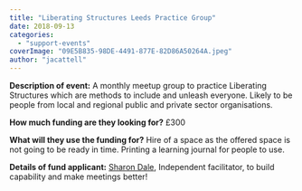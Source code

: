 ```yaml
---
title: "Liberating Structures Leeds Practice Group"
date: 2018-09-13
categories: 
  - "support-events"
coverImage: "09E5B835-98DE-4491-877E-82D86A50264A.jpeg"
author: "jacattell"
---
```


**Description of event:** A monthly meetup group to practice Liberating Structures which are methods to include and unleash everyone. Likely to be people from local and regional public and private sector organisations.

**How much funding are they looking for?** £300

**What will they use the funding for?** Hire of a space as the offered space is not going to be ready in time. Printing a learning journal for people to use.

**Details of fund applicant:** [Sharon Dale](https://twitter.com/pixlz), Independent facilitator, to build capability and make meetings better!
